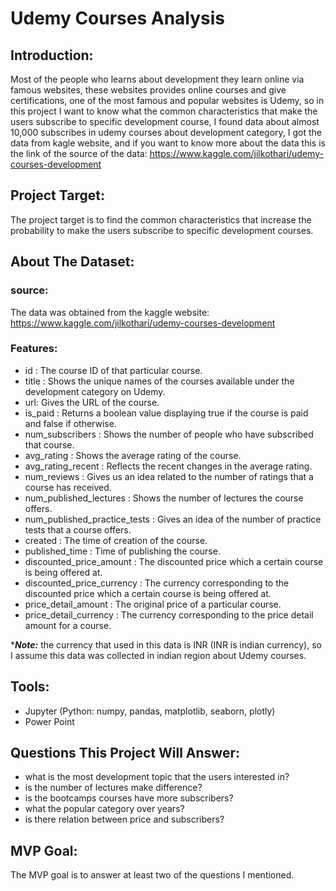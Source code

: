 # Udemy Courses Analysis

## Introduction:
Most of the people who learns about development they learn online via famous websites, these websites provides online courses and give certifications, one of the most famous and popular websites is Udemy, so in this project I want to know what the common characteristics that make the users subscribe to specific development course, I found data about almost 10,000 subscribes in udemy courses about development category, I got the data from kagle website, and if you want to know more about the data this is the link of the source of the data: https://www.kaggle.com/jilkothari/udemy-courses-development


## Project Target:
The project target is to find the common characteristics that increase the probability to make the users subscribe to specific development courses.


## About The Dataset:
  ### source:
  The data was obtained from the kaggle website: https://www.kaggle.com/jilkothari/udemy-courses-development
    
  ### Features:
   - id : The course ID of that particular course.
   - title : Shows the unique names of the courses available under the development category on Udemy.
   - url: Gives the URL of the course.
   - is_paid : Returns a boolean value displaying true if the course is paid and false if otherwise.
   - num_subscribers : Shows the number of people who have subscribed that course.
   - avg_rating : Shows the average rating of the course.
   - avg_rating_recent : Reflects the recent changes in the average rating.
   - num_reviews : Gives us an idea related to the number of ratings that a course has received.
   - num_published_lectures : Shows the number of lectures the course offers.
   - num_published_practice_tests : Gives an idea of the number of practice tests that a course offers.
   - created : The time of creation of the course.
   - published_time : Time of publishing the course.
   - discounted_price_amount : The discounted price which a certain course is being offered at.
   - discounted_price_currency : The currency corresponding to the discounted price which a certain course is being offered at.
   - price_detail_amount : The original price of a particular course.
   - price_detail_currency : The currency corresponding to the price detail amount for a course.

   ****Note:*** the currency that used in this data is INR (INR is indian currency), so I assume this data was collected in indian region about Udemy courses.


## Tools:
  - Jupyter (Python: numpy, pandas, matplotlib, seaborn, plotly)
  - Power Point


## Questions This Project Will Answer:
  - what is the most development topic that the users interested in?
  - is the number of lectures make difference?
  - is the bootcamps courses have more subscribers?
  - what the popular category over years?
  - is there relation between price and subscribers?


## MVP Goal:
The MVP goal is to answer at least two of the questions I mentioned.


